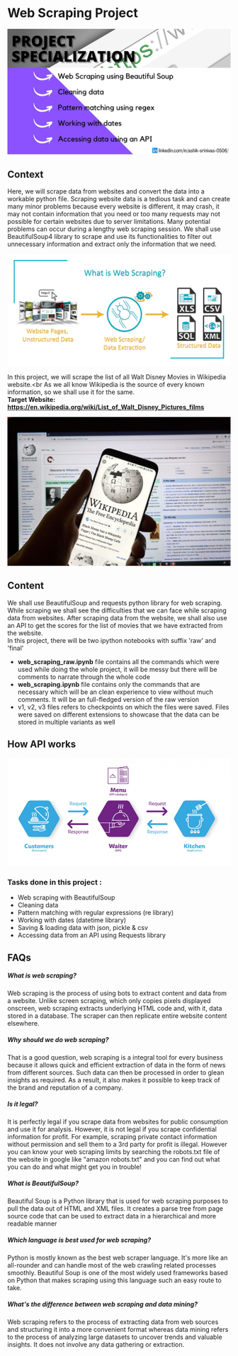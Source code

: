 # Web Scraping Project

![Web-Scraping-Poster](/images/web_scraping_poster.jpg)

## Context

Here, we will scrape data from websites and convert the data into a workable python file. Scraping website data is a tedious task and can create many minor problems because every website is different, it may crash, it may not contain information that you need or too many requests may not possible for certain websites due to server limitations. Many potential problems can occur during a lengthy web scraping session. We shall use BeautifulSoup4 library to scrape and use its functionalities to filter out unnecessary information and extract only the information that we need.

![Web-Scraping](/images/web_scraping.jpg)

In this project, we will scrape the list of all Walt Disney Movies in Wikipedia website.<br
As we all know Wikipedia is the source of every known information, so we shall use it for the same.<br>
__Target Website: https://en.wikipedia.org/wiki/List_of_Walt_Disney_Pictures_films__

![Wikipedia](/images/wiki_logo.jpg)

## Content

We shall use BeautifulSoup and requests python library for web scraping. While scraping we shall see the difficulties that we can face while scraping data from websites. After scraping data from the website, we shall also use an API to get the scores for the list of movies that we have extracted from the website.<br>
In this project, there will be two ipython notebooks with suffix 'raw' and 'final' 
- __web_scraping_raw.ipynb__ file contains all the commands which were used while doing the whole project, it will be messy but there will be comments to narrate through the whole code  
- __web_scraping.ipynb__ file contains only the commands that are necessary which will be an clean experience to view without much comments. It will be an full-fledged version of the raw version
- v1, v2, v3 files refers to checkpoints on which the files were saved. Files were saved on different extensions to showcase that the data can be stored in multiple variants as well

## How API works

![API](/images/ws/api.jpg)

### Tasks done in this project :
- Web scraping with BeautifulSoup
- Cleaning data
- Pattern matching with regular expressions (re library)
- Working with dates (datetime library)
- Saving & loading data with json, pickle & csv
- Accessing data from an API using Requests library

## FAQs

##### __What is web scraping?__
Web scraping is the process of using bots to extract content and data from a website. Unlike screen scraping, which only copies pixels displayed onscreen, web scraping extracts underlying HTML code and, with it, data stored in a database. The scraper can then replicate entire website content elsewhere.

##### __Why should we do web scraping?__
That is a good question, web scraping is a integral tool for every business because it allows quick and efficient extraction of data in the form of news from different sources. Such data can then be processed in order to glean insights as required. As a result, it also makes it possible to keep track of the brand and reputation of a company.

##### __Is it legal?__
It is perfectly legal if you scrape data from websites for public consumption and use it for analysis. However, it is not legal if you scrape confidential information for profit. For example, scraping private contact information without permission and sell them to a 3rd party for profit is illegal. However you can know your web scraping limits by searching the robots.txt file of the website in google like "amazon robots.txt" and you can find out what you can do and what might get you in trouble!

##### __What is BeautifulSoup?__
Beautiful Soup is a Python library that is used for web scraping purposes to pull the data out of HTML and XML files. It creates a parse tree from page source code that can be used to extract data in a hierarchical and more readable manner

##### __Which language is best used for web scraping?__
Python is mostly known as the best web scraper language. It's more like an all-rounder and can handle most of the web crawling related processes smoothly. Beautiful Soup is one of the most widely used frameworks based on Python that makes scraping using this language such an easy route to take.

##### __What's the difference between web scraping and data mining?__
Web scraping refers to the process of extracting data from web sources and structuring it into a more convenient format whereas data mining refers to the process of analyzing large datasets to uncover trends and valuable insights. It does not involve any data gathering or extraction.
